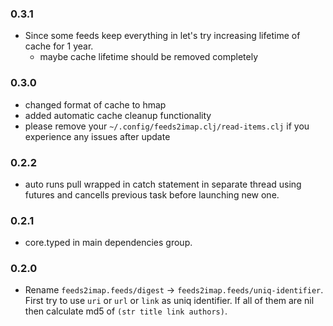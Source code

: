 ### 0.3.1

* Since some feeds keep everything in let's try increasing lifetime of cache for 1 year.
  * maybe cache lifetime should be removed completely

### 0.3.0

* changed format of cache to hmap
* added automatic cache cleanup functionality
* please remove your `~/.config/feeds2imap.clj/read-items.clj` if you experience any issues after update

### 0.2.2

* auto runs pull wrapped in catch statement in separate thread using futures and cancells previous task before launching new one.

### 0.2.1

* core.typed in main dependencies group.

### 0.2.0

* Rename `feeds2imap.feeds/digest` -> `feeds2imap.feeds/uniq-identifier`.
  First try to use `uri` or `url` or `link` as uniq identifier.
  If all of them are nil then calculate md5 of `(str title link authors)`.
